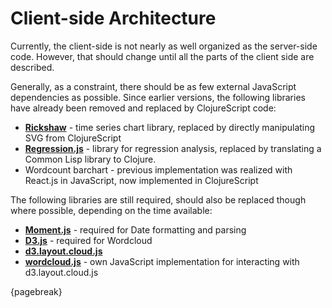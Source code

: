 # Client-side Architecture

Currently, the client-side is not nearly as well organized as the server-side code. However, that should change until all the parts of the client side are described.

Generally, as a constraint, there should be as few external JavaScript dependencies as possible. Since earlier versions, the following libraries have already been removed and replaced by ClojureScript code:

* **[Rickshaw](http://code.shutterstock.com/rickshaw/)** - time series chart library, replaced by directly manipulating SVG from ClojureScript
* **[Regression.js](https://github.com/Tom-Alexander/regression-js)** - library for regression analysis, replaced by translating a Common Lisp library to Clojure.
* Wordcount barchart - previous implementation was realized with React.js in JavaScript, now implemented in ClojureScript

The following libraries are still required, should also be replaced though where possible, depending on the time available:

* **[Moment.js](http://momentjs.com)** - required for Date formatting and parsing
* **[D3.js](http://d3js.org)** - required for Wordcloud
* **[d3.layout.cloud.js](https://github.com/jasondavies/d3-cloud)**
* **[wordcloud.js](https://github.com/matthiasn/BirdWatch/blob/43a9c09493257b9c9b5e9e5644df5f67085feb84/Clojure-Websockets/MainApp/resources/public/js/wordcloud.js)** - own JavaScript implementation for interacting with d3.layout.cloud.js

{pagebreak}
